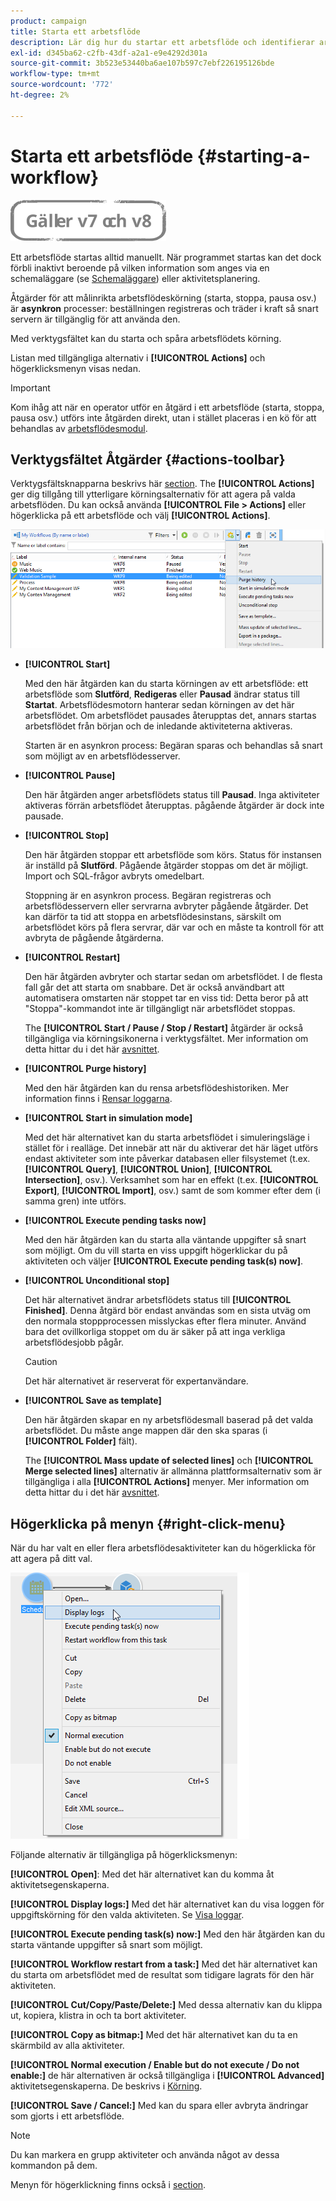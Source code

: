 ```yaml
---
product: campaign
title: Starta ett arbetsflöde
description: Lär dig hur du startar ett arbetsflöde och identifierar arbetsflöden, verktygsfältet och högerklicksmenyn
exl-id: d345ba62-c2fb-43df-a2a1-e9e4292d301a
source-git-commit: 3b523e53440ba6ae107b597c7ebf226195126bde
workflow-type: tm+mt
source-wordcount: '772'
ht-degree: 2%

---
```


# Starta ett arbetsflöde {#starting-a-workflow}

![](../../assets/common.svg)

Ett arbetsflöde startas alltid manuellt. När programmet startas kan det dock förbli inaktivt beroende på vilken information som anges via en schemaläggare (se [Schemaläggare](scheduler.md)) eller aktivitetsplanering.

Åtgärder för att målinrikta arbetsflödeskörning (starta, stoppa, pausa osv.) är **asynkron** processer: beställningen registreras och träder i kraft så snart servern är tillgänglig för att använda den.

Med verktygsfältet kan du starta och spåra arbetsflödets körning.

Listan med tillgängliga alternativ i **[!UICONTROL Actions]** och högerklicksmenyn visas nedan.

>[!IMPORTANT]
>
>Kom ihåg att när en operator utför en åtgärd i ett arbetsflöde (starta, stoppa, pausa osv.) utförs inte åtgärden direkt, utan i stället placeras i en kö för att behandlas av [arbetsflödesmodul](architecture.md).

## Verktygsfältet Åtgärder {#actions-toolbar}

Verktygsfältsknapparna beskrivs här [section](../../campaign/using/marketing-campaign-deliveries.md#building-the-main-target-in-a-workflow). The **[!UICONTROL Actions]** ger dig tillgång till ytterligare körningsalternativ för att agera på valda arbetsflöden. Du kan också använda **[!UICONTROL File > Actions]** eller högerklicka på ett arbetsflöde och välj **[!UICONTROL Actions]**.

![](assets/purge_historique.png)

* **[!UICONTROL Start]**

   Med den här åtgärden kan du starta körningen av ett arbetsflöde: ett arbetsflöde som **Slutförd**, **Redigeras** eller **Pausad** ändrar status till **Startat**. Arbetsflödesmotorn hanterar sedan körningen av det här arbetsflödet. Om arbetsflödet pausades återupptas det, annars startas arbetsflödet från början och de inledande aktiviteterna aktiveras.

   Starten är en asynkron process: Begäran sparas och behandlas så snart som möjligt av en arbetsflödesserver.

* **[!UICONTROL Pause]**

   Den här åtgärden anger arbetsflödets status till **Pausad**. Inga aktiviteter aktiveras förrän arbetsflödet återupptas. pågående åtgärder är dock inte pausade.

* **[!UICONTROL Stop]**

   Den här åtgärden stoppar ett arbetsflöde som körs. Status för instansen är inställd på **Slutförd**. Pågående åtgärder stoppas om det är möjligt. Import och SQL-frågor avbryts omedelbart.

   Stoppning är en asynkron process. Begäran registreras och arbetsflödesservern eller servrarna avbryter pågående åtgärder. Det kan därför ta tid att stoppa en arbetsflödesinstans, särskilt om arbetsflödet körs på flera servrar, där var och en måste ta kontroll för att avbryta de pågående åtgärderna.

* **[!UICONTROL Restart]**

   Den här åtgärden avbryter och startar sedan om arbetsflödet. I de flesta fall går det att starta om snabbare. Det är också användbart att automatisera omstarten när stoppet tar en viss tid: Detta beror på att &quot;Stoppa&quot;-kommandot inte är tillgängligt när arbetsflödet stoppas.

   The **[!UICONTROL Start / Pause / Stop / Restart]** åtgärder är också tillgängliga via körningsikonerna i verktygsfältet. Mer information om detta hittar du i det här [avsnittet](../../campaign/using/marketing-campaign-deliveries.md#creating-a-targeting-workflow).

* **[!UICONTROL Purge history]**

   Med den här åtgärden kan du rensa arbetsflödeshistoriken. Mer information finns i [Rensar loggarna](monitoring-workflow-execution.md#purging-the-logs).

* **[!UICONTROL Start in simulation mode]**

   Med det här alternativet kan du starta arbetsflödet i simuleringsläge i stället för i realläge. Det innebär att när du aktiverar det här läget utförs endast aktiviteter som inte påverkar databasen eller filsystemet (t.ex. **[!UICONTROL Query]**, **[!UICONTROL Union]**, **[!UICONTROL Intersection]**, osv.). Verksamhet som har en effekt (t.ex. **[!UICONTROL Export]**, **[!UICONTROL Import]**, osv.) samt de som kommer efter dem (i samma gren) inte utförs.

* **[!UICONTROL Execute pending tasks now]**

   Med den här åtgärden kan du starta alla väntande uppgifter så snart som möjligt. Om du vill starta en viss uppgift högerklickar du på aktiviteten och väljer **[!UICONTROL Execute pending task(s) now]**.

* **[!UICONTROL Unconditional stop]**

   Det här alternativet ändrar arbetsflödets status till **[!UICONTROL Finished]**. Denna åtgärd bör endast användas som en sista utväg om den normala stoppprocessen misslyckas efter flera minuter. Använd bara det ovillkorliga stoppet om du är säker på att inga verkliga arbetsflödesjobb pågår.

   >[!CAUTION]
   >
   >Det här alternativet är reserverat för expertanvändare.

* **[!UICONTROL Save as template]**

   Den här åtgärden skapar en ny arbetsflödesmall baserad på det valda arbetsflödet. Du måste ange mappen där den ska sparas (i **[!UICONTROL Folder]** fält).

   The **[!UICONTROL Mass update of selected lines]** och **[!UICONTROL Merge selected lines]** alternativ är allmänna plattformsalternativ som är tillgängliga i alla **[!UICONTROL Actions]** menyer. Mer information om detta hittar du i det här [avsnittet](../../platform/using/updating-data.md).

## Högerklicka på menyn {#right-click-menu}

När du har valt en eller flera arbetsflödesaktiviteter kan du högerklicka för att agera på ditt val.

![](assets/contextual_menu.png)

Följande alternativ är tillgängliga på högerklicksmenyn:

**[!UICONTROL Open]**: Med det här alternativet kan du komma åt aktivitetsegenskaperna.

**[!UICONTROL Display logs:]** Med det här alternativet kan du visa loggen för uppgiftskörning för den valda aktiviteten. Se [Visa loggar](monitoring-workflow-execution.md#displaying-logs).

**[!UICONTROL Execute pending task(s) now:]** Med den här åtgärden kan du starta väntande uppgifter så snart som möjligt.

**[!UICONTROL Workflow restart from a task:]** Med det här alternativet kan du starta om arbetsflödet med de resultat som tidigare lagrats för den här aktiviteten.

**[!UICONTROL Cut/Copy/Paste/Delete:]** Med dessa alternativ kan du klippa ut, kopiera, klistra in och ta bort aktiviteter.

**[!UICONTROL Copy as bitmap:]** Med det här alternativet kan du ta en skärmbild av alla aktiviteter.

**[!UICONTROL Normal execution / Enable but do not execute / Do not enable:]** de här alternativen är också tillgängliga i **[!UICONTROL Advanced]** aktivitetsegenskaperna. De beskrivs i [Körning](advanced-parameters.md#execution).

**[!UICONTROL Save / Cancel:]** Med kan du spara eller avbryta ändringar som gjorts i ett arbetsflöde.

>[!NOTE]
>
>Du kan markera en grupp aktiviteter och använda något av dessa kommandon på dem.

Menyn för högerklickning finns också i [section](../../campaign/using/marketing-campaign-deliveries.md#executing-a-workflow).
